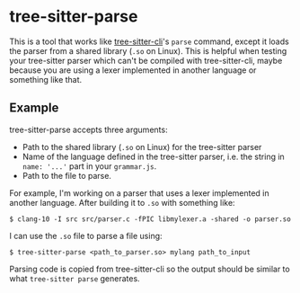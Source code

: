 # tree-sitter-parse

This is a tool that works like [tree-sitter-cli][1]'s `parse` command, except it
loads the parser from a shared library (`.so` on Linux). This is helpful when
testing your tree-sitter parser which can't be compiled with tree-sitter-cli,
maybe because you are using a lexer implemented in another language or something
like that.

## Example

tree-sitter-parse accepts three arguments:

- Path to the shared library (`.so` on Linux) for the tree-sitter parser
- Name of the language defined in the tree-sitter parser, i.e. the string in
  `name: '...'` part in your `grammar.js`.
- Path to the file to parse.

For example, I'm working on a parser that uses a lexer implemented in another
language. After building it to `.so` with something like:

```
$ clang-10 -I src src/parser.c -fPIC libmylexer.a -shared -o parser.so
```

I can use the `.so` file to parse a file using:

```
$ tree-sitter-parse <path_to_parser.so> mylang path_to_input
```

Parsing code is copied from tree-sitter-cli so the output should be similar to
what `tree-sitter parse` generates.

[1]: https://github.com/tree-sitter/tree-sitter/tree/master/cli
[2]: https://github.com/tree-sitter/tree-sitter-rust.git
